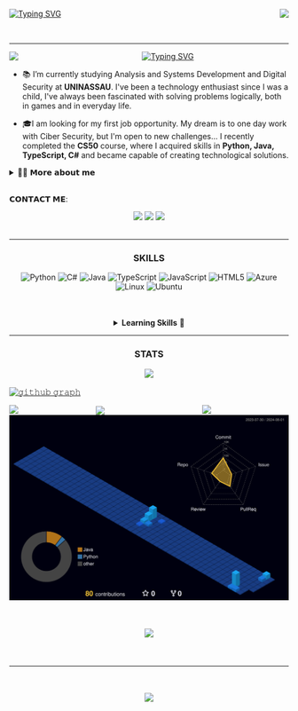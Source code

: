 [![Typing SVG](https://readme-typing-svg.herokuapp.com/?color=FFFFFF&size=35&center=true&vCenter=true&width=1000&lines=Hello,+World)](https://github.com/thttp) <a href="https://github.com/thttp"> <img align="right" width ="%" src="https://komarev.com/ghpvc/?username=thttp&style=for-the-badge&color=blue"> </a>

<!-- ABOUT ME -->
<br/>

---

<a href="https://github.com/thttp"> 
 <img align="left" src="https://user-images.githubusercontent.com/74038190/212284087-bbe7e430-757e-4901-90bf-4cd2ce3e1852.gif" width="68">    
</a>
<p align="center">
 <a href="https://github.com/thttp" > 
 <img src="https://readme-typing-svg.demolab.com?font=Georgia&size=18&duration=3000&pause=100&multiline=true&width=550&height=80&lines=Hi+👋,+I'm+Thiago!;A+passionate+technology+enthusiast+student+from+Brazil.; ; " alt="Typing SVG" /> <a href="https://github.com/thttp">
 </div>
</a> <br>

  - 📚 I’m currently studying Analysis and Systems Development and Digital Security at <b>UNINASSAU</b>. I've been a technology enthusiast since I was a child, I've always been fascinated with solving problems logically, both in games and in everyday life.

  - 🎓I am looking for my first job opportunity. My dream is to one day work with Ciber Security, but I'm open to new challenges... I recently completed the <b>CS50</b> course, where I acquired skills in <b>Python, Java, TypeScript, C#</b> and became capable of creating technological solutions.
</p>
<!-- DROPDOWN -->
<details>
  <summary> 👨‍💻 𝗠𝗼𝗿𝗲 𝗮𝗯𝗼𝘂𝘁 𝗺𝗲 </summary>
  
  - 💬 I am 18 years old, currently living in Brazil. I have fluency in English and have experience with SQL, Python, C#, and Machine Learning...

  - ⚡ I enjoy reading, whether it's a good book, manga, or comics, as well as watching movies and playing games! I believe that our personal interests contribute to a more refined perception of things and problem-solving. \o/
</details> 
<br>

<!-- CONTACT -->
𝗖𝗢𝗡𝗧𝗔𝗖𝗧 𝗠𝗘:

<div align="center">
  <a href="mailto:thiagowowzero@outlook.com" target="_blank"><img src="https://img.shields.io/badge/Gmail-D14836?style=flat-square&logo=gmail&logoColor=white" /></a>
  <a href="https://www.linkedin.com/in/thglwz" target="_blank"><img src="https://img.shields.io/badge/LinkedIn-%230177B5?style=flat-square&logo=linkedin&logoColor=white"/></a>
  <a href="https://1drv.ms/b/c/b63255eb299d9055/EYXXOs6MRaJPkhV6mapgoHAB7Pa021AyGVvA99ao-LewEA?e=ezdAhX"><img src="https://img.shields.io/badge/Download%20my%20CV-EC1C24.svg?style=flat square&logo=Adobe%20Acrobat%20Reader&logoColor=white" /></a>

</div> <br/>

---
<!-- SKILLS -->
<h3 align="center">
 <strong>SKILLS</strong>
</h3>
 <div style="display: inline_block" align="center">
     
![Python](https://img.shields.io/badge/python-3670A0?style=for-the-badge&logo=python&logoColor=ffdd54)
![C#](https://img.shields.io/badge/C%23-239120?style=for-the-badge&logo=c-sharp&logoColor=white)
![Java](https://img.shields.io/badge/java-%23ED8B00.svg?style=for-the-badge&logo=openjdk&logoColor=white)
![TypeScript](https://img.shields.io/badge/TypeScript-007ACC?style=for-the-badge&logo=typescript&logoColor=white)
![JavaScript](https://img.shields.io/badge/JavaScript-F7DF1E?style=for-the-badge&logo=javascript&logoColor=black)
![HTML5](https://img.shields.io/badge/HTML5-E34F26?style=for-the-badge&logo=html5&logoColor=white)
![Azure](https://img.shields.io/badge/Azure-blue?style=for-the-badge&logo=microsoft%20azure&logoColor=blue&labelColor=FFFFFF&link=https%3A%2F%2Fimages.app.goo.gl%2FK7PN1jYJd57x4q7A8)
![Linux](https://img.shields.io/badge/Linux-000?style=for-the-badge&logo=linux&logoColor=FCC624)
![Ubuntu](https://img.shields.io/badge/Ubuntu-35495E?style=for-the-badge&logo=ubuntu&logoColor=2CA5E0)
  </div> <br> <br>
 
 <!-- DROPDOWN -->
 <details align="center" >
  <summary> <b>Learning Skills</b> 🚀 </summary> <br>
    <a href="https://github.com/thttp">
  
  ![skills2](https://github.com/user-attachments/assets/ea510f1a-2e02-49f4-ae5d-f4a2eece8222)
 </details>
  </a>
  
---

<!-- STATS -->
<h3 align="center">
<b>STATS</b>
</h3>
<a href="https://github.com/thttp">
 <p align="center">
  <img src="https://github-readme-stats.vercel.app/api?username=thttp&show_icons=true&theme=algolia" /></p></a>

 [![𝚐𝚒𝚝𝚑𝚞𝚋 𝚐𝚛𝚊𝚙𝚑](https://github-readme-activity-graph.vercel.app/graph?username=thttp&theme=react-dark&hide_border=true&area=true&bg_color=01102d&color=6eb9f2&line=41c350&point=ffffff)](https://github.com/thttp) </br>


<!-- STATISTICS -->
<a href="https://github.com/thttp">
<img src="http://github-profile-summary-cards.vercel.app/api/cards/repos-per-language?username=thttp&theme=algolia" width="31%" align="left" />
<img src="http://github-profile-summary-cards.vercel.app/api/cards/most-commit-language?username=thttp&theme=algolia" width="31%" align="right" />
<img src="https://github-profile-summary-cards.vercel.app/api/cards/productive-time?username=thttp&theme=algolia" width="31%" align="center" /> </a> </br>


 <!-- NIGHT VIEW -->
<a href="https://github.com/thttp"> 
 <img src="./profile-3d-contrib/profile-night-view.svg" alt="Contribution sts" width="%" />
  </a><br></br><br>


<!-- TROPHY -->
<p align="center">
<a href="https://github.com/thttp"> <img src="https://github-profile-trophy.vercel.app/?username=thttp&column=6&margin-w=1&margin-h=1&no-frame=true&theme=algolia&title=Commits,Followers,MultiLanguage,Repositories,Organizations,Stars,PullRequest,Issues" </p><br></br><br>

---

<p align="center"> <br></br>
 <a href="https://github.com/thttp"> <img src="https://quotes-github-readme.vercel.app/api?type=horizontal&theme=algolia&quote=The+important+thing+is+not+to+stop+questioning;+A+curiosity+has+its+own+reason+for+existing&author=Albert+Einstein"
 </p>
<br>
